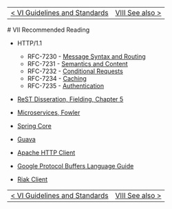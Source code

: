 <table>
  <tr>
    <td><a href="guidelines">&lt; VI Guidelines and Standards</a></td>
    <td align="right"><a href="see-also">VIII See also &gt;</a></td>
  </tr>
</table>
# VII Recommended Reading

*   HTTP/1.1
    * RFC-7230 - [Message Syntax and Routing](https://tools.ietf.org/html/rfc7230)
    * RFC-7231 - [Semantics and Content](https://tools.ietf.org/html/rfc7231)
    * RFC-7232 - [Conditional Requests](https://tools.ietf.org/html/rfc7232)
    * RFC-7234 - [Caching](https://tools.ietf.org/html/rfc7234)
    * RFC-7235 - [Authentication](https://tools.ietf.org/html/rfc7235)

*   [ReST Disseration, Fielding, Chapter 5](https://www.ics.uci.edu/~fielding/pubs/dissertation/rest_arch_style.htm)

*   [Microservices, Fowler](http://martinfowler.com/articles/microservices.html)

*   [Spring Core](http://docs.spring.io/spring-framework/docs/current/spring-framework-reference/html/spring-core.html)

*   [Guava](https://github.com/google/guava/wiki)

*   [Apache HTTP Client](https://hc.apache.org/httpcomponents-client-ga/tutorial/html/fundamentals.html)

*   [Google Protocol Buffers Language Guide](https://developers.google.com/protocol-buffers/docs/proto)

*   [Riak Client](https://github.com/basho/riak-java-client/wiki/Cookbook-2.0)

<table>
  <tr>
    <td><a href="guidelines">&lt; VI Guidelines and Standards</a></td>
    <td align="right"><a href="see-also">VIII See also &gt;</a></td>
  </tr>
</table>
